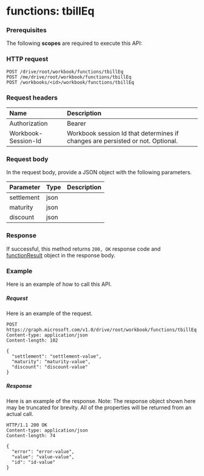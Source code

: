 # functions: tbillEq


### Prerequisites
The following **scopes** are required to execute this API: 
### HTTP request
<!-- { "blockType": "ignored" } -->
```http
POST /drive/root/workbook/functions/tbillEq
POST /me/drive/root/workbook/functions/tbillEq
POST /workbooks/<id>/workbook/functions/tbillEq

```
### Request headers
| Name       | Description|
|:---------------|:----------|
| Authorization  | Bearer <code>|
| Workbook-Session-Id  | Workbook session Id that determines if changes are persisted or not. Optional.|

### Request body
In the request body, provide a JSON object with the following parameters.

| Parameter	   | Type	|Description|
|:---------------|:--------|:----------|
|settlement|json||
|maturity|json||
|discount|json||

### Response
If successful, this method returns `200, OK` response code and [functionResult](../resources/functionresult.md) object in the response body.

### Example
Here is an example of how to call this API.
##### Request
Here is an example of the request.
<!-- {
  "blockType": "request",
  "name": "functions_tbilleq"
}-->
```http
POST https://graph.microsoft.com/v1.0/drive/root/workbook/functions/tbillEq
Content-type: application/json
Content-length: 102

{
  "settlement": "settlement-value",
  "maturity": "maturity-value",
  "discount": "discount-value"
}
```

##### Response
Here is an example of the response. Note: The response object shown here may be truncated for brevity. All of the properties will be returned from an actual call.
<!-- {
  "blockType": "response",
  "truncated": true,
  "@odata.type": "microsoft.graph.functionResult"
} -->
```http
HTTP/1.1 200 OK
Content-type: application/json
Content-length: 74

{
  "error": "error-value",
  "value": "value-value",
  "id": "id-value"
}
```

<!-- uuid: 8fcb5dbc-d5aa-4681-8e31-b001d5168d79
2015-10-25 14:57:30 UTC -->
<!-- {
  "type": "#page.annotation",
  "description": "functions: tbillEq",
  "keywords": "",
  "section": "documentation",
  "tocPath": ""
}-->
